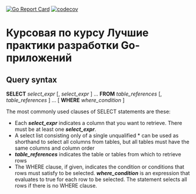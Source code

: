 [![Go Report Card](https://goreportcard.com/badge/github.com/phpCoder88/csv-searcher)](https://goreportcard.com/report/github.com/phpCoder88/csv-searcher)
[![codecov](https://codecov.io/gh/phpCoder88/csv-searcher/branch/master/graph/badge.svg)](https://codecov.io/gh/phpCoder88/csv-searcher)

# Курсовая по курсу Лучшие практики разработки Go-приложений

## Query syntax

**SELECT**
    *select_expr* [, *select_expr* ] ...
**FROM**
    *table_references* [, *table_references* ] ...
[ **WHERE** *where_condition* ]

The most commonly used clauses of SELECT statements are these:

- Each ***select_expr*** indicates a column that you want to retrieve. There must be at least one ***select_expr***.
- A select list consisting only of a single unqualified * can be used as shorthand to select all columns from tables, but all tables must have the same columns and column order
- ***table_references*** indicates the table or tables from which to retrieve rows
- The WHERE clause, if given, indicates the condition or conditions that rows must satisfy to be selected. ***where_condition*** is an expression that evaluates to true for each row to be selected. The statement selects all rows if there is no WHERE clause.
